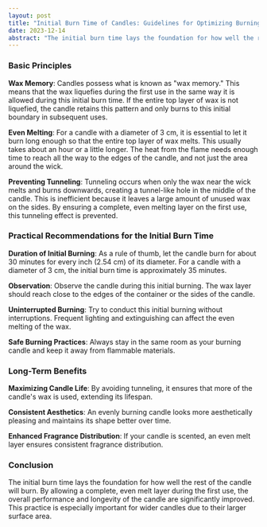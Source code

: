 ```yaml
---
layout: post
title: "Initial Burn Time of Candles: Guidelines for Optimizing Burning Behavior"
date: 2023-12-14
abstract: "The initial burn time lays the foundation for how well the rest of the candle will burn. By allowing a complete, even melt layer during the first use, the overall performance and longevity of the candle are significantly improved. This practice is especially important for wider candles due to their larger surface area."
---
```


### Basic Principles

**Wax Memory**: Candles possess what is known as "wax memory." This means that the wax liquefies during the first use in the same way it is allowed during this initial burn time. If the entire top layer of wax is not liquefied, the candle retains this pattern and only burns to this initial boundary in subsequent uses.

**Even Melting**: For a candle with a diameter of 3 cm, it is essential to let it burn long enough so that the entire top layer of wax melts. This usually takes about an hour or a little longer. The heat from the flame needs enough time to reach all the way to the edges of the candle, and not just the area around the wick.

**Preventing Tunneling**: Tunneling occurs when only the wax near the wick melts and burns downwards, creating a tunnel-like hole in the middle of the candle. This is inefficient because it leaves a large amount of unused wax on the sides. By ensuring a complete, even melting layer on the first use, this tunneling effect is prevented.

### Practical Recommendations for the Initial Burn Time

**Duration of Initial Burning**: As a rule of thumb, let the candle burn for about 30 minutes for every inch (2.54 cm) of its diameter. For a candle with a diameter of 3 cm, the initial burn time is approximately 35 minutes.

**Observation**: Observe the candle during this initial burning. The wax layer should reach close to the edges of the container or the sides of the candle.

**Uninterrupted Burning**: Try to conduct this initial burning without interruptions. Frequent lighting and extinguishing can affect the even melting of the wax.

**Safe Burning Practices**: Always stay in the same room as your burning candle and keep it away from flammable materials.

### Long-Term Benefits

**Maximizing Candle Life**: By avoiding tunneling, it ensures that more of the candle's wax is used, extending its lifespan.

**Consistent Aesthetics**: An evenly burning candle looks more aesthetically pleasing and maintains its shape better over time.

**Enhanced Fragrance Distribution**: If your candle is scented, an even melt layer ensures consistent fragrance distribution.

### Conclusion

The initial burn time lays the foundation for how well the rest of the candle will burn. By allowing a complete, even melt layer during the first use, the overall performance and longevity of the candle are significantly improved. This practice is especially important for wider candles due to their larger surface area.
